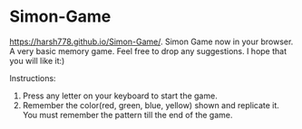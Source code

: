 # Simon-Game
https://harsh778.github.io/Simon-Game/.
Simon Game now in your browser.
A very basic memory game. Feel free to drop any suggestions. I hope that you will like it:)

 Instructions:
 1. Press any letter on your keyboard to start the game.
 2. Remember the color(red, green, blue, yellow) shown and replicate it. You must remember the pattern till the end of the game.
